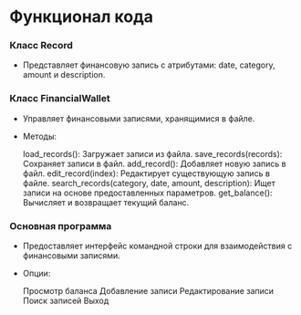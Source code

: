 # Функционал кода
### Класс Record

- Представляет финансовую запись с атрибутами: date, category, amount и description.

### Класс FinancialWallet
- Управляет финансовыми записями, хранящимися в файле.
- Методы:

    load_records(): Загружает записи из файла.
    save_records(records): Сохраняет записи в файл.
    add_record(): Добавляет новую запись в файл.
    edit_record(index): Редактирует существующую запись в файле.
    search_records(category, date, amount, description): Ищет записи на основе предоставленных параметров.
    get_balance(): Вычисляет и возвращает текущий баланс.

### Основная программа
- Предоставляет интерфейс командной строки для взаимодействия с финансовыми записями.
- Опции:

    Просмотр баланса
    Добавление записи
    Редактирование записи
    Поиск записей
    Выход

